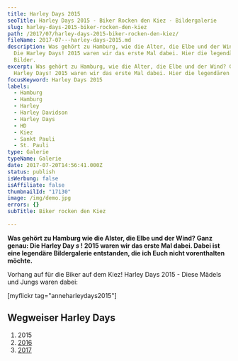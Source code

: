 ```yaml
---
title: Harley Days 2015
seoTitle: Harley Days 2015 - Biker Rocken den Kiez - Bildergalerie
slug: harley-days-2015-biker-rocken-den-kiez
path: /2017/07/harley-days-2015-biker-rocken-den-kiez/
fileName: 2017-07---harley-days-2015.md
description: Was gehört zu Hamburg, wie die Alter, die Elbe und der Wind? Genau!
  Die Harley Days! 2015 waren wir das erste Mal dabei. Hier die legendären
  Bilder.
excerpt: Was gehört zu Hamburg, wie die Alter, die Elbe und der Wind? Genau! Die
  Harley Days! 2015 waren wir das erste Mal dabei. Hier die legendären Bilder.
focusKeyword: Harley Days 2015
labels:
  - Hamburg
  - Hamburg
  - Harley
  - Harley Davidson
  - Harley Days
  - HD
  - Kiez
  - Sankt Pauli
  - St. Pauli
type: Galerie
typeName: Galerie
date: 2017-07-20T14:56:41.000Z
status: publish
isWerbung: false
isAffiliate: false
thumbnailId: "17130"
image: /img/demo.jpg
errors: {}
subTitle: Biker rocken den Kiez
  
---
```


**Was gehört zu Hamburg wie die Alster, die Elbe und der Wind? Ganz genau: Die
Harley Day _s_ ! 2015 waren wir das erste Mal dabei. Dabei ist eine legendäre
Bildergalerie entstanden, die ich Euch nicht vorenthalten möchte.**

Vorhang auf für die Biker auf dem Kiez! Harley Days 2015 - Diese Mädels und
Jungs waren dabei:

[myflickr tag="anneharleydays2015"]

## Wegweiser Harley Days

1.  2015
1.  [2016](/2016/07/hamburg-harley-days-2016/)
1.  [2017](/2017/07/harley-days-2017/)

&nbsp;

  